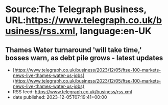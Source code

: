 # Source:The Telegraph Business, URL:https://www.telegraph.co.uk/business/rss.xml, language:en-UK

## Thames Water turnaround 'will take time,' bosses warn, as debt pile grows - latest updates
 - [https://www.telegraph.co.uk/business/2023/12/05/ftse-100-markets-news-live-thames-water-us-jobs](https://www.telegraph.co.uk/business/2023/12/05/ftse-100-markets-news-live-thames-water-us-jobs)
 - RSS feed: https://www.telegraph.co.uk/business/rss.xml
 - date published: 2023-12-05T07:19:41+00:00




